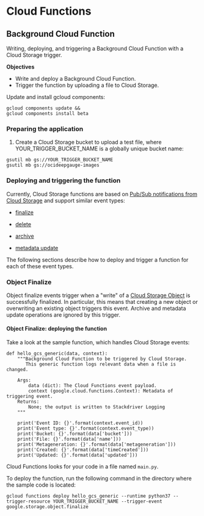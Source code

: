 # Cloud Functions
## Background Cloud Function
Writing, deploying, and triggering a Background Cloud Function with a Cloud Storage trigger.

**Objectives**
- Write and deploy a Background Cloud Function.
- Trigger the function by uploading a file to Cloud Storage.

Update and install gcloud components:
```
gcloud components update &&
gcloud components install beta
```

### Preparing the application
1. Create a Cloud Storage bucket to upload a test file, where YOUR_TRIGGER_BUCKET_NAME is a globally unique bucket name:
```
gsutil mb gs://YOUR_TRIGGER_BUCKET_NAME
gsutil mb gs://ocideepgauge-images
```

### Deploying and triggering the function


Currently, Cloud Storage functions are based on [Pub/Sub notifications from Cloud Storage](https://cloud.google.com/storage/docs/pubsub-notifications) and support similar event types:

-   [finalize](https://cloud.google.com/functions/docs/tutorials/storage#object_finalize)

-   [delete](https://cloud.google.com/functions/docs/tutorials/storage#object_delete)

-   [archive](https://cloud.google.com/functions/docs/tutorials/storage#object_archive)

-   [metadata update](https://cloud.google.com/functions/docs/tutorials/storage#object_metadata_update)

The following sections describe how to deploy and trigger a function for each of these event types.

### Object Finalize

Object finalize events trigger when a "write" of a [Cloud Storage Object](https://cloud.google.com/storage/docs/json_api/v1/objects#resource) is successfully finalized. In particular, this means that creating a new object or overwriting an existing object triggers this event. Archive and metadata update operations are ignored by this trigger.

#### Object Finalize: deploying the function

Take a look at the sample function, which handles Cloud Storage events:
```
def hello_gcs_generic(data, context):
    """Background Cloud Function to be triggered by Cloud Storage.
       This generic function logs relevant data when a file is changed.

    Args:
        data (dict): The Cloud Functions event payload.
        context (google.cloud.functions.Context): Metadata of triggering event.
    Returns:
        None; the output is written to Stackdriver Logging
    """

    print('Event ID: {}'.format(context.event_id))
    print('Event type: {}'.format(context.event_type))
    print('Bucket: {}'.format(data['bucket']))
    print('File: {}'.format(data['name']))
    print('Metageneration: {}'.format(data['metageneration']))
    print('Created: {}'.format(data['timeCreated']))
    print('Updated: {}'.format(data['updated']))
```
Cloud Functions looks for your code in a file named `main.py`.

To deploy the function, run the following command in the directory where the sample code is located:

```
gcloud functions deploy hello_gcs_generic --runtime python37 --trigger-resource YOUR_TRIGGER_BUCKET_NAME --trigger-event google.storage.object.finalize
```
